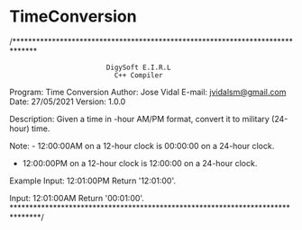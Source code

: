 # TimeConversion
/******************************************************************************

                            DigySoft E.I.R.L
                              C++ Compiler

Program: Time Conversion
Author: Jose Vidal
E-mail: jvidalsm@gmail.com
Date: 27/05/2021
Version: 1.0.0

Description:
Given a time in
-hour AM/PM format, convert it to military (24-hour) time.

Note: - 12:00:00AM on a 12-hour clock is 00:00:00 on a 24-hour clock.
- 12:00:00PM on a 12-hour clock is 12:00:00 on a 24-hour clock.

Example
Input: 12:01:00PM
Return '12:01:00'.

Input: 12:01:00AM
Return '00:01:00'.
*******************************************************************************/

